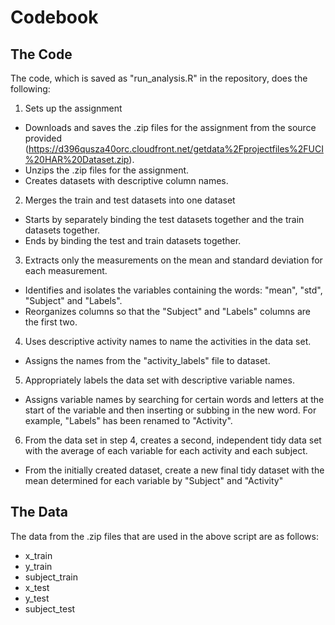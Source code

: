 # Codebook #

## The Code ##
The code, which is saved as "run_analysis.R" in the repository, does the following:

1. Sets up the assignment
- Downloads and saves the .zip files for the assignment from the source provided (https://d396qusza40orc.cloudfront.net/getdata%2Fprojectfiles%2FUCI%20HAR%20Dataset.zip).
- Unzips the .zip files for the assignment.
- Creates datasets with descriptive column names.

2. Merges the train and test datasets into one dataset
- Starts by separately binding the test datasets together and the train datasets together.
- Ends by binding the test and train datasets together.

3. Extracts only the measurements on the mean and standard deviation for each measurement.
- Identifies and isolates the variables containing the words: "mean", "std", "Subject" and "Labels".
- Reorganizes columns so that the "Subject" and "Labels" columns are the first two.

4. Uses descriptive activity names to name the activities in the data set.
- Assigns the names from the "activity_labels" file to dataset.

5. Appropriately labels the data set with descriptive variable names. 
- Assigns variable names by searching for certain words and letters at the start of the variable and then inserting or subbing in the new word. For example, "Labels" has been renamed to "Activity".

6. From the data set in step 4, creates a second, independent tidy data set with the average of each variable for each activity and each subject.
- From the initially created dataset, create a new final tidy dataset with the mean determined for each variable by "Subject" and "Activity"

## The Data ##

The data from the .zip files that are used in the above script are as follows:
- x_train
- y_train
- subject_train
- x_test
- y_test
- subject_test
